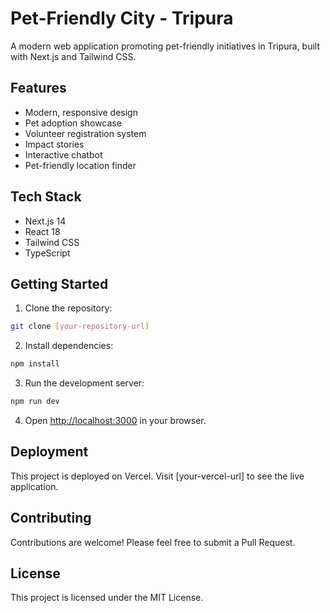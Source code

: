 # Pet-Friendly City - Tripura

A modern web application promoting pet-friendly initiatives in Tripura, built with Next.js and Tailwind CSS.

## Features

- Modern, responsive design
- Pet adoption showcase
- Volunteer registration system
- Impact stories
- Interactive chatbot
- Pet-friendly location finder

## Tech Stack

- Next.js 14
- React 18
- Tailwind CSS
- TypeScript

## Getting Started

1. Clone the repository:
```bash
git clone [your-repository-url]
```

2. Install dependencies:
```bash
npm install
```

3. Run the development server:
```bash
npm run dev
```

4. Open [http://localhost:3000](http://localhost:3000) in your browser.

## Deployment

This project is deployed on Vercel. Visit [your-vercel-url] to see the live application.

## Contributing

Contributions are welcome! Please feel free to submit a Pull Request.

## License

This project is licensed under the MIT License. 